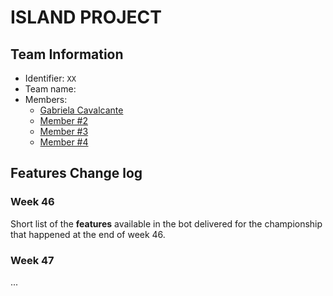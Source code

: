 # ISLAND PROJECT

## Team Information

  * Identifier: `XX`
  * Team name: 
  * Members:
    *  [Gabriela Cavalcante](mailto:gabriela.cavalcante-da-silva@etu.unice.fr)
    *  [Member #2](mailto:login1@etu.unice.fr)
    *  [Member #3](mailto:login1@etu.unice.fr)
    *  [Member #4](mailto:login1@etu.unice.fr)

## Features Change log

### Week 46

Short list of the **features** available in the bot delivered for the championship that happened at the end of week 46.

### Week 47

...


    
